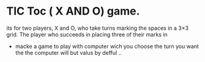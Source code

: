 # TIC Toc ( X AND O) game.
its for two players, X and O, who take turns marking the spaces in a 3×3 grid. The player who succeeds in placing three of their marks in 
- macke a game to play with computer wich you choose the turn you want the the computer will but valus by defful ..
